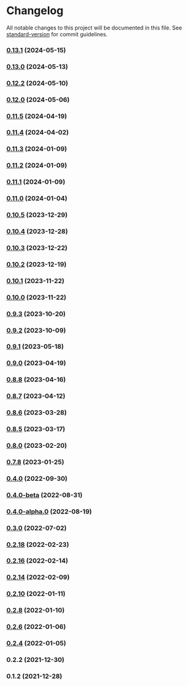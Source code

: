 # Changelog

All notable changes to this project will be documented in this file. See [standard-version](https://github.com/conventional-changelog/standard-version) for commit guidelines.

### [0.13.1](https://github.com/scanoss/scanoss.js/compare/v0.13.0...v0.13.1) (2024-05-15)

### [0.13.0](https://github.com/scanoss/scanoss.js/compare/v0.12.2...v0.13.0) (2024-05-13)

### [0.12.2](https://github.com/scanoss/scanoss.js/compare/v0.12.0...v0.12.2) (2024-05-10)

### [0.12.0](https://github.com/scanoss/scanoss.js/compare/v0.11.5...v0.12.0) (2024-05-06)

### [0.11.5](https://github.com/scanoss/scanoss.js/compare/v0.11.4...v0.11.5) (2024-04-19)

### [0.11.4](https://github.com/scanoss/scanoss.js/compare/v0.11.3...v0.11.4) (2024-04-02)

### [0.11.3](https://github.com/scanoss/scanoss.js/compare/v0.11.2...v0.11.3) (2024-01-09)

### [0.11.2](https://github.com/scanoss/scanoss.js/compare/v0.11.1...v0.11.2) (2024-01-09)

### [0.11.1](https://github.com/scanoss/scanoss.js/compare/v0.11.0...v0.11.1) (2024-01-09)

### [0.11.0](https://github.com/scanoss/scanoss.js/compare/v0.10.5...v0.11.0) (2024-01-04)

### [0.10.5](https://github.com/scanoss/scanoss.js/compare/v0.10.4...v0.10.5) (2023-12-29)

### [0.10.4](https://github.com/scanoss/scanoss.js/compare/v0.10.3...v0.10.4) (2023-12-28)

### [0.10.3](https://github.com/scanoss/scanoss.js/compare/v0.10.2...v0.10.3) (2023-12-22)

### [0.10.2](https://github.com/scanoss/scanoss.js/compare/v0.10.1...v0.10.2) (2023-12-19)

### [0.10.1](https://github.com/scanoss/scanoss.js/compare/v0.10.0...v0.10.1) (2023-11-22)

### [0.10.0](https://github.com/scanoss/scanoss.js/compare/v0.9.2...v0.10.0) (2023-11-22)

### [0.9.3](https://github.com/scanoss/scanoss.js/compare/v0.9.2...v0.9.3) (2023-10-20)

### [0.9.2](https://github.com/scanoss/scanoss.js/compare/v0.9.1...v0.9.2) (2023-10-09)

### [0.9.1](https://github.com/scanoss/scanoss.js/compare/v0.9.0...v0.9.1) (2023-05-18)

### [0.9.0](https://github.com/scanoss/scanoss.js/compare/v0.8.7...v0.9.0) (2023-04-19)

### [0.8.8](https://github.com/scanoss/scanoss.js/compare/v0.8.7...v0.8.8) (2023-04-16)

### [0.8.7](https://github.com/scanoss/scanoss.js/compare/v0.8.6...v0.8.7) (2023-04-12)

### [0.8.6](https://github.com/scanoss/scanoss.js/compare/v0.8.5...v0.8.6) (2023-03-28)

### [0.8.5](https://github.com/scanoss/scanoss.js/compare/v0.8.0...v0.8.5) (2023-03-17)

### [0.8.0](https://github.com/scanoss/scanoss.js/compare/v0.7.8...v0.8.0) (2023-02-20)

### [0.7.8](https://github.com/scanoss/scanoss.js/compare/v0.4.0...v0.7.8) (2023-01-25)

### [0.4.0](https://github.com/scanoss/scanoss.js/compare/v0.4.0-beta...v0.4.0) (2022-09-30)

### [0.4.0-beta](https://github.com/scanoss/scanoss.js/compare/v0.4.0-alpha.0...v0.4.0-beta) (2022-08-31)

### [0.4.0-alpha.0](https://github.com/scanoss/scanoss.js/compare/v0.3.0...v0.4.0-alpha.0) (2022-08-19)

### [0.3.0](https://github.com/scanoss/scanoss.js/compare/v0.2.18...v0.3.0) (2022-07-02)

### [0.2.18](https://github.com/scanoss/scanoss.js/compare/v0.2.16...v0.2.18) (2022-02-23)

### [0.2.16](https://github.com/scanoss/scanoss.js/compare/v0.2.14...v0.2.16) (2022-02-14)

### [0.2.14](https://github.com/scanoss/scanoss.js/compare/v0.2.10...v0.2.14) (2022-02-09)

### [0.2.10](https://github.com/scanoss/scanoss.js/compare/v0.2.8...v0.2.10) (2022-01-11)

### [0.2.8](https://github.com/scanoss/scanoss.js/compare/v0.2.6...v0.2.8) (2022-01-10)

### [0.2.6](https://github.com/scanoss/scanoss.js/compare/v0.2.4...v0.2.6) (2022-01-06)

### [0.2.4](https://github.com/scanoss/scanoss.js/compare/v0.2.2...v0.2.4) (2022-01-05)

### 0.2.2 (2021-12-30)

### 0.1.2 (2021-12-28)
